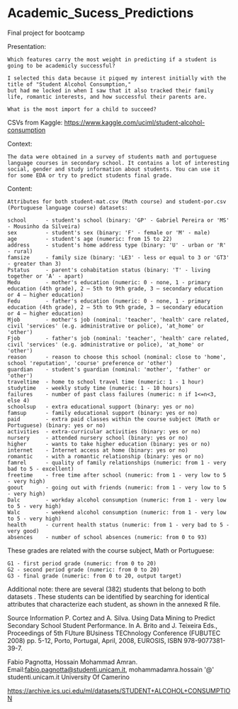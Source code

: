 # Academic_Sucess_Predictions
Final project for bootcamp

Presentation:

    Which features carry the most weight in predicting if a student is going to be academicly successful?

    I selected this data because it piqued my interest initially with the title of "Student Alcohol Consumption,"
    but had me locked in when I saw that it also tracked their family life, romantic interests, and how successful their parents are.

    What is the most import for a child to succeed?

CSVs from Kaggle: https://www.kaggle.com/uciml/student-alcohol-consumption

Context:

    The data were obtained in a survey of students math and portuguese language courses in secondary school. It contains a lot of interesting social, gender and study information about students. You can use it for some EDA or try to predict students final grade.

Content:

    Attributes for both student-mat.csv (Math course) and student-por.csv (Portuguese language course) datasets:

    school      - student's school (binary: 'GP' - Gabriel Pereira or 'MS' - Mousinho da Silveira)
    sex         - student's sex (binary: 'F' - female or 'M' - male)
    age         - student's age (numeric: from 15 to 22)
    address     - student's home address type (binary: 'U' - urban or 'R' - rural)
    famsize     - family size (binary: 'LE3' - less or equal to 3 or 'GT3' - greater than 3)
    Pstatus     - parent's cohabitation status (binary: 'T' - living together or 'A' - apart)
    Medu        - mother's education (numeric: 0 - none, 1 - primary education (4th grade), 2 – 5th to 9th grade, 3 – secondary education or 4 – higher education)
    Fedu        - father's education (numeric: 0 - none, 1 - primary education (4th grade), 2 – 5th to 9th grade, 3 – secondary education or 4 – higher education)
    Mjob        - mother's job (nominal: 'teacher', 'health' care related, civil 'services' (e.g. administrative or police), 'at_home' or 'other')
    Fjob        - father's job (nominal: 'teacher', 'health' care related, civil 'services' (e.g. administrative or police), 'at_home' or 'other')
    reason      - reason to choose this school (nominal: close to 'home', school 'reputation', 'course' preference or 'other')
    guardian    - student's guardian (nominal: 'mother', 'father' or 'other')
    traveltime  - home to school travel time (numeric: 1 - 1 hour)
    studytime   - weekly study time (numeric: 1 - 10 hours)
    failures    - number of past class failures (numeric: n if 1<=n<3, else 4)
    schoolsup   - extra educational support (binary: yes or no)
    famsup      - family educational support (binary: yes or no)
    paid        - extra paid classes within the course subject (Math or Portuguese) (binary: yes or no)
    activities  - extra-curricular activities (binary: yes or no)
    nursery     - attended nursery school (binary: yes or no)
    higher      - wants to take higher education (binary: yes or no)
    internet    - Internet access at home (binary: yes or no)
    romantic    - with a romantic relationship (binary: yes or no)
    famrel      - quality of family relationships (numeric: from 1 - very bad to 5 - excellent)
    freetime    - free time after school (numeric: from 1 - very low to 5 - very high)
    goout       - going out with friends (numeric: from 1 - very low to 5 - very high)
    Dalc        - workday alcohol consumption (numeric: from 1 - very low to 5 - very high)
    Walc        - weekend alcohol consumption (numeric: from 1 - very low to 5 - very high)
    health      - current health status (numeric: from 1 - very bad to 5 - very good)
    absences    - number of school absences (numeric: from 0 to 93)

These grades are related with the course subject, Math or Portuguese:

    G1 - first period grade (numeric: from 0 to 20)
    G2 - second period grade (numeric: from 0 to 20)
    G3 - final grade (numeric: from 0 to 20, output target)

Additional note: there are several (382) students that belong to both datasets .
These students can be identified by searching for identical attributes
that characterize each student, as shown in the annexed R file.

Source Information
P. Cortez and A. Silva. Using Data Mining to Predict Secondary School Student Performance. In A. Brito and J. Teixeira Eds., Proceedings of 5th FUture BUsiness TEChnology Conference (FUBUTEC 2008) pp. 5-12, Porto, Portugal, April, 2008, EUROSIS, ISBN 978-9077381-39-7.

Fabio Pagnotta, Hossain Mohammad Amran.
Email:fabio.pagnotta@studenti.unicam.it, mohammadamra.hossain '@' studenti.unicam.it
University Of Camerino

https://archive.ics.uci.edu/ml/datasets/STUDENT+ALCOHOL+CONSUMPTION